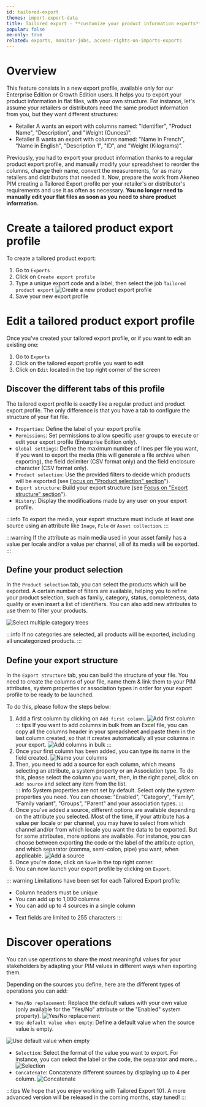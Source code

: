 ```yaml
---
id: tailored-export
themes: import-export-data
title: Tailored export - **customize your product information exports**
popular: false
ee-only: true
related: exports, monitor-jobs, access-rights-on-imports-exports
---
```


# Overview

This feature consists in a new export profile, available only for our Enterprise Edition or Growth Edition users.
It helps you to export your product information in flat files, with your own structure.
For instance, let's assume your retailers or distributors need the same product information from you, but they want different structures:  
* Retailer A wants an export with columns named: "Identifier", "Product Name", "Description", and "Weight (Ounces)".
* Retailer B wants an export with columns named: "Name in French", "Name in English", "Description 1", "ID", and "Weight (Kilograms)".  

Previously, you had to export your product information thanks to a regular product export profile, and manually modify your spreadsheet to reorder the columns, change their name, convert the measurements, for as many retailers and distributors that needed it.
Now, prepare the work from Akeneo PIM creating a Tailored Export profile per your retailer's or distributor's requirements and use it as often as necessary. **You no longer need to manually edit your flat files as soon as you need to share product information.**

# Create a tailored product export profile

To create a tailored product export:
1. Go to `Exports`
1. Click on `Create export profile`
1. Type a unique export code and a label, then select the job `Tailored product export` <!-- or `Tailored product model export`. You can select either CSV or XLSX for each job. -->
![Create a new product export profile](../img/TailoredExport_Create-export-profile.png)
1. Save your new export profile

# Edit a tailored product export profile

Once you've created your tailored export profile, or if you want to edit an existing one:
1. Go to `Exports`
1. Click on the tailored export profile you want to edit
1. Click on `Edit` located in the top right corner of the screen  

## Discover the different tabs of this profile

The tailored export profile is exactly like a regular product and product export profile. The only difference is that you have a tab to configure the structure of your flat file.

* `Properties`: Define the label of your export profile
* `Permissions`: Set permissions to allow specific user groups to execute or edit your export profile (Enterprise Edition only).
* `Global settings`: Define the maximum number of lines per file you want, if you want to export the media (this will generate a file archive when exporting), the field delimiter (CSV format only) and the field enclosure character (CSV format only).
* `Product selection`: Use the provided filters to decide which products will be exported (see [Focus on "Product selection" section](tailored-export.html#focus-on-product-selection-section)").
* `Export structure`: Build your export structure (see [Focus on "Export structure" section](tailored-export.html#focus-on-export-structure)").
* `History`: Display the modifications made by any user on your export profile.

:::info
To export the media, your export structure must include at least one source using an attribute like `Image`, `File` or `Asset collection`.
:::

:::warning
If the attribute as main media used in your asset family has a value per locale and/or a value per channel, all of its media will be exported.
:::

## Define your product selection

In the `Product selection` tab, you can select the products which will be exported.
A certain number of filters are available, helping you to refine your product selection, such as family, category, status, completeness, data quality or even insert a list of identifiers. You can also add new attributes to use them to filter your products.

![Select multiple category trees](../img/TailoredExport_Select-categories.png)

:::info
If no categories are selected, all products will be exported, including all uncategorized products.
:::

## Define your export structure

In the `Export structure` tab, you can build the structure of your file.
You need to create the columns of your file, name them & link them to your PIM attributes, system properties or association types in order for your export profile to be ready to be launched.

To do this, please follow the steps below:
1.  Add a first column by clicking on `Add first column`.
![Add first column](../img/TailoredExport_Add-first-column.png)  
    ::: tips
    If you want to add columns in bulk from an Excel file, you can copy all the columns header in your spreadsheet and paste them in the last column created, so that it creates automatically all your columns in your export.
    ![Add columns in bulk](../img/TailoredExport_Add-columns-in-bulk.gif)
    :::
1.  Once your first column has been added, you can type its name in the field created.
![Name your columns](../img/TailoredExport_Column-headers.png)
1.  Then, you need to add a source for each column, which means selecting an attribute, a system property or an Association type. To do this, please select the column you want, then, in the right panel, click on `Add source` and select any item from the list.  
    ::: info
    System properties are not set by default. Select only the system properties you need. You can choose: "Enabled", "Category", "Family", "Family variant", "Groups", "Parent" and your association types.
    :::
1. Once you've added a source, different options are available depending on the attribute you selected. Most of the time, if your attribute has a value per locale or per channel, you may have to select from which channel and/or from which locale you want the data to be exported. But for some attributes, more options are available. For instance, you can choose between exporting the code or the label of the attribute option, and which separator (comma, semi-colon, pipe) you want, when applicable.
![Add a source](../img/TailoredExport_Add-source.gif)
1.  Once you're done, click on `Save` in the top right corner.
1.  You can now launch your export profile by clicking on `Export`.

::: warning
Limitations have been set for each Tailored Export profile:
* Column headers must be unique
* You can add up to 1,000 columns
* You can add up to 4 sources in a single column
<!-- * You can add up to 10 text separators within a concatenation operation.-->
* Text fields are limited to 255 characters
:::

# Discover operations

You can use operations to share the most meaningful values for your stakeholders by adapting your PIM values in different ways when exporting them.

Depending on the sources you define, here are the different types of operations you can add:
* `Yes/No replacement`: Replace the default values with your own value (only available for the "Yes/No" attribute or the "Enabled" system property).
![Yes/No replacement](../img/TailoredExport_Operation_Boolean_Replacement.png)
* `Use default value when empty`: Define a default value when the source value is empty.
<!--* `Conversion`: Convert measurement units within the same measurement family (only available for measurement attributes used as a source).-->
![Use default value when empty](../img/TailoredExport_Operation_UseDefaultValueWhenEmpty.png)
* `Selection`: Select the format of the value you want to export. For instance, you can select the label or the code, the separator and more...
![Selection](../img/TailoredExport_Operation_Selection.png)
* `Concatenate`: Concatenate different sources by displaying up to 4 per column. <!-- Click on `Add text` to add more details and create a separation between sources.-->
![Concatenate](../img/TailoredExport_Operation_Concatenate.gif)

<!--
# Duplicate a tailored product export profile

If you want to create another export profile based on an existing one, you can duplicate it.
To do this, please follow the steps below:
1. Select the export profile you would like to duplicate
1. Click on `Edit`
1. In the top right corner, click on the three dots "..." and select `Duplicate`
-->

:::tips
We hope that you enjoy working with Tailored Export 101. A more advanced version will be released in the coming months, stay tuned!
:::
